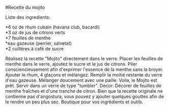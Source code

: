 #Recette du mojito

Liste des ingredients:

*6 oz de rhum cubain (havana club, bacardi)	 
*3 oz de jus de citrons verts	 
*7 feuilles de menthe	
*eau gazeuse (perrier, salvetat)	 
*2 cuillères à café de sucre	 

Réalisez la recette "Mojito" directement dans le verre. 
Placer les feuilles de menthe dans le verre, ajoutez le sucre et le jus de citrons. Piler consciencieusement afin d'exprimer l'essence de la menthe sans la broyer. Ajouter le rhum, 4 glaçons et mélangez. Remplir la moitié restante du verre d'eau gazeuse. Mélanger doucement avec une paille. Voila, le Mojito est prêt.
Servir dans un verre de type "tumbler". 
Décor: Décorer de feuilles de menthe fraîches et d'une tranche de citron.
Bien que la recette originale ne contienne pas d'angostura, vous pouvez y ajouter quelques gouttes afin de le rendre un peu plus sec.
Boutique pour vos ingrédients et outils. 

